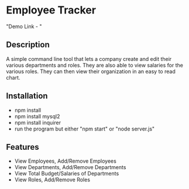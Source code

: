 # Employee Tracker

"Demo Link - "

## Description
A simple command line tool that lets a company create and edit their various departments and roles. They are also able to view salaries for the various roles. They can then view their organization in an easy to read chart.

## Installation
* npm install
* npm install mysql2
* npm install inquirer
* run the program but either "npm start" or "node server.js"

## Features
* View Employees, Add/Remove Employees
* View Departments, Add/Remove Departments
* View Total Budget/Salaries of Departments
* View Roles, Add/Remove Roles